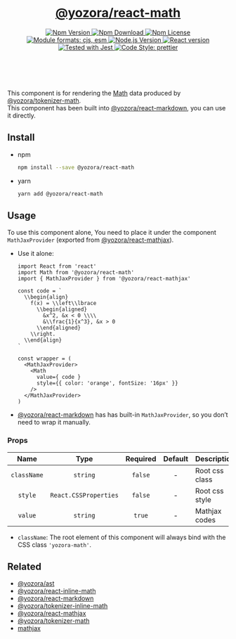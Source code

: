 <header>
  <h1 align="center">
    <a href="https://github.com/yozorajs/yozora-react/tree/main/packages/math#readme">@yozora/react-math</a>
  </h1>
  <div align="center">
    <a href="https://www.npmjs.com/package/@yozora/react-math">
      <img
        alt="Npm Version"
        src="https://img.shields.io/npm/v/@yozora/react-math.svg"
      />
    </a>
    <a href="https://www.npmjs.com/package/@yozora/react-math">
      <img
        alt="Npm Download"
        src="https://img.shields.io/npm/dm/@yozora/react-math.svg"
      />
    </a>
    <a href="https://www.npmjs.com/package/@yozora/react-math">
      <img
        alt="Npm License"
        src="https://img.shields.io/npm/l/@yozora/react-math.svg"
      />
    </a>
    <a href="#install">
      <img
        alt="Module formats: cjs, esm"
        src="https://img.shields.io/badge/module_formats-cjs%2C%20esm-green.svg"
      />
    </a>
    <a href="https://github.com/nodejs/node">
      <img
        alt="Node.js Version"
        src="https://img.shields.io/node/v/@yozora/react-math"
      />
    </a>
    <a href="https://github.com/facebook/react">
      <img
        alt="React version"
        src="https://img.shields.io/npm/dependency-version/@yozora/react-math/peer/react"
      />
    </a>
    <a href="https://github.com/facebook/jest">
      <img
        alt="Tested with Jest"
        src="https://img.shields.io/badge/tested_with-jest-9c465e.svg"
      />
    </a>
    <a href="https://github.com/prettier/prettier">
      <img
        alt="Code Style: prettier"
        src="https://img.shields.io/badge/code_style-prettier-ff69b4.svg?style=flat-square"
      />
    </a>
  </div>
</header>
<br/>

This component is for rendering the [Math][@yozora/ast] data produced by
[@yozora/tokenizer-math][].\
This component has been built into [@yozora/react-markdown][], you can use it directly.


## Install

* npm

  ```bash
  npm install --save @yozora/react-math
  ```

* yarn

  ```bash
  yarn add @yozora/react-math
  ```

## Usage

To use this component alone, You need to place it under the component `MathJaxProvider`
(exported from [@yozora/react-mathjax][]).

* Use it alone:

  ```tsx
  import React from 'react'
  import Math from '@yozora/react-math'
  import { MathJaxProvider } from '@yozora/react-mathjax'

  const code = `
    \\begin{align}
      f(x) = \\left\\lbrace
        \\begin{aligned}
          &x^2, &x < 0 \\\\
          &\\frac{1}{x^3}, &x > 0
        \\end{aligned}
      \\right.
    \\end{align}
  `

  const wrapper = (
    <MathJaxProvider>
      <Math
        value={ code }
        style={{ color: 'orange', fontSize: '16px' }}
      />
    </MathJaxProvider>
  )
  ```

* [@yozora/react-markdown][] has has built-in `MathJaxProvider`, so you don’t 
  need to wrap it manually.

### Props

Name        | Type                  | Required  | Default | Description
:----------:|:---------------------:|:---------:|:-------:|:-------------
`className` | `string`              | `false`   | -       | Root css class
`style`     | `React.CSSProperties` | `false`   | -       | Root css style
`value`     | `string`              | `true`    | -       | Mathjax codes

* `className`: The root element of this component will always bind with the
  CSS class `'yozora-math'`.


## Related

* [@yozora/ast][]
* [@yozora/react-inline-math][]
* [@yozora/react-markdown][]
* [@yozora/tokenizer-inline-math][]
* [@yozora/react-mathjax][]
* [@yozora/tokenizer-math][]
* [mathjax][]

[@yozora/ast]: https://www.npmjs.com/package/@yozora/ast#inlinemath
[@yozora/react-inline-math]: https://www.npmjs.com/package/@yozora/react-inline-math
[@yozora/react-mathjax]: https://www.npmjs.com/package/@yozora/react-inline-mathjax
[@yozora/react-markdown]: https://www.npmjs.com/package/@yozora/react-markdown
[@yozora/tokenizer-inline-math]: https://www.npmjs.com/package/@yozora/tokenizer-inline-math
[@yozora/tokenizer-math]: https://www.npmjs.com/package/@yozora/tokenizer-math
[mathjax]: https://www.mathjax.org/
